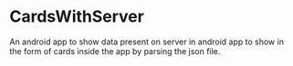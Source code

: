 # CardsWithServer
An android app to show data present on server in android app to show in the form of cards inside the app by parsing the json file.

